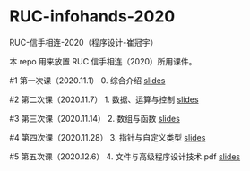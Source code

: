 # RUC-infohands-2020
 RUC-信手相连-2020（程序设计-崔冠宇）

 本 repo 用来放置 RUC 信手相连（2020）所用课件。

 #1 第一次课（2020.11.1）  0. 综合介绍 [slides](https://github.com/GuanyuCui/RUC-infohands-2020/blob/main/slides/0_综合介绍.pdf)

 #2 第二次课（2020.11.7）  1. 数据、运算与控制 [slides](https://github.com/GuanyuCui/RUC-infohands-2020/blob/main/slides/1_数据、运算与控制.pdf)

 #3 第三次课（2020.11.14）  2. 数组与函数 [slides](https://github.com/GuanyuCui/RUC-infohands-2020/blob/main/slides/2_数组与函数.pdf)

 #4 第四次课（2020.11.28）  3. 指针与自定义类型 [slides](https://github.com/GuanyuCui/RUC-infohands-2020/blob/main/slides/3_指针与自定义类型.pdf)

 #5 第五次课（2020.12.6）  4. 文件与高级程序设计技术.pdf [slides](https://github.com/GuanyuCui/RUC-infohands-2020/blob/main/slides/4_文件与高级程序设计技术.pdf)